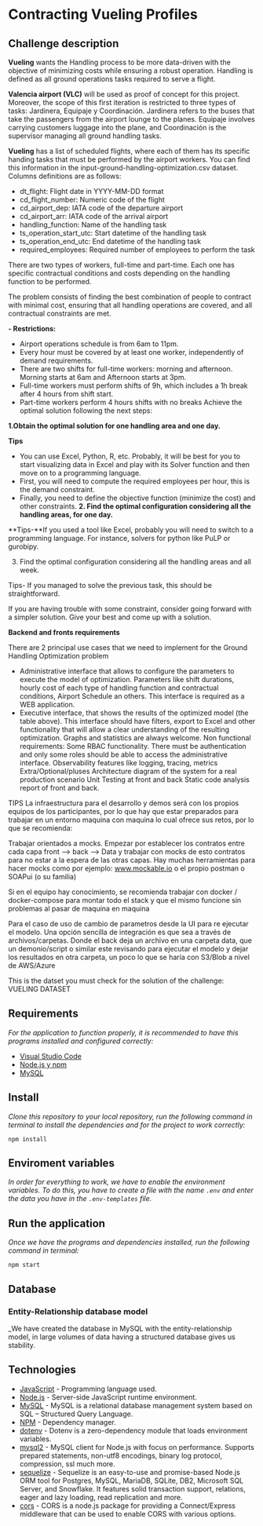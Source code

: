 # Contracting Vueling Profiles


## Challenge description
**Vueling** wants the Handling process to be more data-driven with the objective of minimizing costs while ensuring a robust operation. Handling is defined as all ground operations tasks required to serve a flight.

**Valencia airport (VLC)** will be used as proof of concept for this project. Moreover, the scope of this first iteration is restricted to three types of tasks: Jardinera, Equipaje y Coordinación. Jardinera refers to the buses that take the passengers from the airport lounge to the planes. Equipaje involves carrying customers luggage into the plane, and Coordinación is the supervisor managing all ground handling tasks.

**Vueling** has a list of scheduled flights, where each of them has its specific handing tasks that must be performed by the airport workers. You can find this information in the input-ground-handling-optimization.csv dataset. Columns definitions are as follows:

- dt_flight: Flight date in YYYY-MM-DD format
- cd_flight_number: Numeric code of the flight
- cd_airport_dep: IATA code of the departure airport
- cd_airport_arr: IATA code of the arrival airport
- handling_function: Name of the handling task
- ts_operation_start_utc: Start datetime of the handling task
- ts_operation_end_utc: End datetime of the handling task
- required_employees: Required number of employees to perform the task

There are two types of workers, full-time and part-time. Each one has specific contractual conditions and costs depending on the handling function to be performed.

The problem consists of finding the best combination of people to contract with minimal cost, ensuring that all handling operations are covered, and all contractual constraints are met.

**- Restrictions:**

 - Airport operations schedule is from 6am to 11pm.
 - Every hour must be covered by at least one worker, independently of demand requirements.
 - There are two shifts for full-time workers: morning and afternoon. Morning starts at 6am and Afternoon starts at 3pm.
 - Full-time workers must perform shifts of 9h, which includes a 1h break after 4 hours from shift start.
 - Part-time workers perform 4 hours shifts with no breaks
Achieve the optimal solution following the next steps:

**1.Obtain the optimal solution for one handling area and one day.**

**Tips**

- You can use Excel, Python, R, etc. Probably, it will be best for you to start visualizing data in Excel and play with its Solver function and then move on to a programming language.
- First, you will need to compute the required employees per hour, this is the demand constraint.
- Finally, you need to define the objective function (minimize the cost) and other constraints.
**2. Find the optimal configuration considering all the handling areas, for one day.**

**Tips-**If you used a tool like Excel, probably you will need to switch to a programming language. For instance, solvers for python like PuLP or gurobipy.

3. Find the optimal configuration considering all the handling areas and all week.

Tips- If you managed to solve the previous task, this should be straightforward.

If you are having trouble with some constraint, consider going forward with a simpler solution. Give your best and come up with a solution.

**Backend and fronts requirements**

There are 2 principal use cases that we need to implement for the Ground Handling Optimization problem

- Administrative interface that allows to configure the parameters to execute the model of optimization. Parameters like shift durations, hourly cost of each type of handling function and contractual conditions, Airport Schedule an others. This interface is required as a WEB application.
- Executive interface, that shows the results of the optimized model (the table above). This interface should have filters, export to Excel and other functionality that will allow a clear understanding of the resulting optimization. Graphs and statistics are always welcome. Non functional requirements:
Some RBAC functionality. There must be authentication and only some roles should be able to access the administrative interface.
Observability features like logging, tracing, metrics
Extra/Optional/pluses Architecture diagram of the system for a real production scenario Unit Testing at front and back Static code analysis report of front and back.

TIPS La infraestructura para el desarrollo y demos será con los propios equipos de los participantes, por lo que hay que estar preparados para trabajar en un entorno maquina con maquina lo cual ofrece sus retos, por lo que se recomienda:

Trabajar orientados a mocks. Empezar por establecer los contratos entre cada capa front --> back --> Data y trabajar con mocks de esto contratos para no estar a la espera de las otras capas. Hay muchas herramientas para hacer mocks como por ejemplo: www.mockable.io o el propio postman o SOAPui (o su familia)

Si en el equipo hay conocimiento, se recomienda trabajar con docker / docker-compose para montar todo el stack y que el mismo funcione sin problemas al pasar de maquina en maquina

Para el caso de uso de cambio de parametros desde la UI para re ejecutar el modelo. Una opción sencilla de integración es que sea a través de archivos/carpetas. Donde el back deja un archivo en una carpeta data, que un demonio/script o similar este revisando para ejecutar el modelo y dejar los resultados en otra carpeta, un poco lo que se haría con S3/Blob a nivel de AWS/Azure

This is the datset you must check for the solution of the challenge: VUELING DATASET


## Requirements

_For the application to function properly, it is recommended to have this programs installed and configured correctly:_

- [Visual Studio Code](https://code.visualstudio.com/download)
- [Node.js y npm](https://nodejs.org/es/)
- [MySQL](https://www.mysql.com/downloads/)

## Install

_Clone this repository to your local repository, run the following command in terminal to install the dependencies and for the project to work correctly:_

```
npm install
```

## Enviroment variables

_In order for everything to work, we have to enable the environment variables. To do this, you have to create a file with the name `.env` and enter the data you have in the `.env-templates` file._

## Run the application

_Once we have the programs and dependencies installed, run the following command in terminal:_ 

```
npm start
```

## Database

### Entity-Relationship database model

_We have created the database in MySQL with the entity-relationship model, in large volumes of data having a structured database gives us stability.


## Technologies


* [JavaScript](https://developer.mozilla.org/en-US/docs/Web/JavaScript) - Programming language used.
* [Node.js](https://nodejs.org/en/docs/) - Server-side JavaScript runtime environment.
* [MySQL](https://dev.mysql.com/doc/) - MySQL is a relational database management system based on SQL – Structured Query Language.
* [NPM](https://www.npmjs.com/) - Dependency manager.
* [dotenv](https://www.npmjs.com/package/dotenv) - Dotenv is a zero-dependency module that loads environment variables.
* [mysql2](https://www.npmjs.com/package/mysql2) - MySQL client for Node.js with focus on performance. Supports prepared statements, non-utf8 encodings, binary log protocol, compression, ssl much more.
* [sequelize](https://www.npmjs.com/package/sequelize) - Sequelize is an easy-to-use and promise-based Node.js ORM tool for Postgres, MySQL, MariaDB, SQLite, DB2, Microsoft SQL Server, and Snowflake. It features solid transaction support, relations, eager and lazy loading, read replication and more.
* [cors](https://www.npmjs.com/package/cors) - CORS is a node.js package for providing a Connect/Express middleware that can be used to enable CORS with various options.
